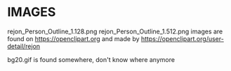 IMAGES
======

rejon_Person_Outline_1.128.png  rejon_Person_Outline_1.512.png images are found on https://openclipart.org and made by https://openclipart.org/user-detail/rejon

bg20.gif is found somewhere, don't know where anymore
